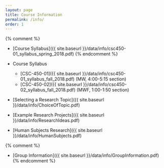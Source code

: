 ```yaml
---
layout: page
title: Course Information 
permalink: /info/
order: 1
---
```


{% comment %}
* [Course Syllabus]({{ site.baseurl }}/data/info/csc450-01_syllabus_spring_2018.pdf) 
{% endcomment %}

* Course Syllabus
    * [CSC-450-01]({{ site.baseurl }}/data/info/csc450-01_syllabus_fall_2018.pdf) (MW, 4:00-5:15 section)
    * [CSC-450-02]({{ site.baseurl }}/data/info/csc450-02_syllabus_fall_2018.pdf) (MWF, 1:00-1:50 section)
* [Selecting a Research Topic]({{ site.baseurl }}/data/info/ChoiceOfTopic.pdf)
* [Example Research Projects]({{ site.baseurl }}/data/info/ResearchIdeas.pdf)
* [Human Subjects Research]({{ site.baseurl }}/data/info/HumanSubjects.pdf)

{% comment %}
* [Group Information]({{ site.baseurl }}/data/info/GroupInformation.pdf)
{% endcomment %}


